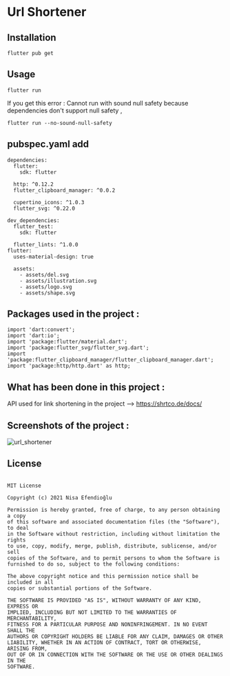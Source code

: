 # Url Shortener

## Installation

```
flutter pub get
```
## Usage 

```
flutter run
```

If you get this error : Cannot run with sound null safety because dependencies don't support null safety ,

```
flutter run --no-sound-null-safety
```

## pubspec.yaml add 

```
dependencies:
  flutter:
    sdk: flutter

  http: ^0.12.2
  flutter_clipboard_manager: ^0.0.2

  cupertino_icons: ^1.0.3
  flutter_svg: ^0.22.0

dev_dependencies:
  flutter_test:
    sdk: flutter

  flutter_lints: ^1.0.0
flutter:
  uses-material-design: true

  assets:
    - assets/del.svg
    - assets/illustration.svg
    - assets/logo.svg
    - assets/shape.svg
```

## Packages used in the project :
```
import 'dart:convert';
import 'dart:io';
import 'package:flutter/material.dart';
import 'package:flutter_svg/flutter_svg.dart';
import 'package:flutter_clipboard_manager/flutter_clipboard_manager.dart';
import 'package:http/http.dart' as http;
```

## What has been done in this project :

API used for link shortening in the project --> https://shrtco.de/docs/

## Screenshots of the project :

![url_shortener](https://user-images.githubusercontent.com/48391281/132995715-7e3d4d69-c6a1-491e-ae1b-565366496471.jpeg)


## License
```

MIT License

Copyright (c) 2021 Nisa Efendioğlu

Permission is hereby granted, free of charge, to any person obtaining a copy
of this software and associated documentation files (the "Software"), to deal
in the Software without restriction, including without limitation the rights
to use, copy, modify, merge, publish, distribute, sublicense, and/or sell
copies of the Software, and to permit persons to whom the Software is
furnished to do so, subject to the following conditions:

The above copyright notice and this permission notice shall be included in all
copies or substantial portions of the Software.

THE SOFTWARE IS PROVIDED "AS IS", WITHOUT WARRANTY OF ANY KIND, EXPRESS OR
IMPLIED, INCLUDING BUT NOT LIMITED TO THE WARRANTIES OF MERCHANTABILITY,
FITNESS FOR A PARTICULAR PURPOSE AND NONINFRINGEMENT. IN NO EVENT SHALL THE
AUTHORS OR COPYRIGHT HOLDERS BE LIABLE FOR ANY CLAIM, DAMAGES OR OTHER
LIABILITY, WHETHER IN AN ACTION OF CONTRACT, TORT OR OTHERWISE, ARISING FROM,
OUT OF OR IN CONNECTION WITH THE SOFTWARE OR THE USE OR OTHER DEALINGS IN THE
SOFTWARE.

